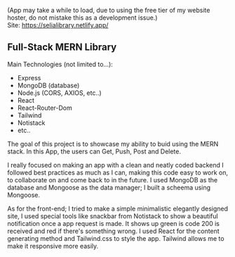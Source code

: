 (App may take a while to load, due to using the free tier 
of my website hoster, do not mistake this as a development issue.) <br/>
Site: https://selialibrary.netlify.app/

<h2>Full-Stack MERN Library </h2>

Main Technologies (not limited to...): 
- Express <br/>
- MongoDB (database) <br/>
- Node.js (CORS, AXIOS, etc..) <br/>
- React <br/>
- React-Router-Dom <br/>
- Tailwind <br/>
- Notistack
- etc.. <br/>


The goal of this project is to showcase my ability to buid
using the MERN stack. In this App, the users can Get, Push, Post and Delete. <br/>

I really focused on making an app with a clean and neatly coded backend
I followed best practices as much as I can, making this code easy to work on,
to collaborate on and come back to in the future. I used MongoDB as the database
and Mongoose as the data manager; I built a scheema using Mongoose. <br/>

As for the front-end; I tried to make a simple minimalistic elegantly designed site, 
I used special tools like snackbar from Notistack to show a beautiful notification once
a app request is made. It shows up green is code 200 is received and red if there's something wrong. 
I used React for the content generating method and Tailwind.css to style the app. Tailwind allows 
me to make it responsive more easily. 
